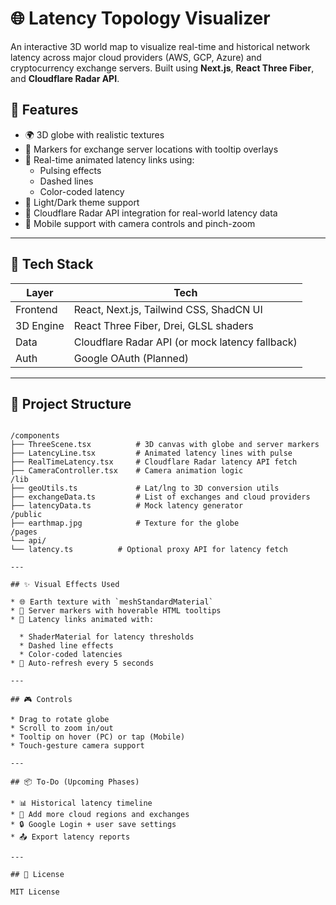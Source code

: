 # 🌐 Latency Topology Visualizer

An interactive 3D world map to visualize real-time and historical network latency across major cloud providers (AWS, GCP, Azure) and cryptocurrency exchange servers. Built using **Next.js**, **React Three Fiber**, and **Cloudflare Radar API**.

## 📸 Features

- 🌍 3D globe with realistic textures
- 📍 Markers for exchange server locations with tooltip overlays
- 🔄 Real-time animated latency links using:
  - Pulsing effects
  - Dashed lines
  - Color-coded latency
- 🎨 Light/Dark theme support
- 🔁 Cloudflare Radar API integration for real-world latency data
- 📱 Mobile support with camera controls and pinch-zoom

---

## 🚀 Tech Stack

| Layer     | Tech                                           |
|-----------|------------------------------------------------|
| Frontend  | React, Next.js, Tailwind CSS, ShadCN UI        |
| 3D Engine | React Three Fiber, Drei, GLSL shaders          |
| Data      | Cloudflare Radar API (or mock latency fallback)|
| Auth      | Google OAuth (Planned)                         |

---

## 🧱 Project Structure

```

/components
├── ThreeScene.tsx          # 3D canvas with globe and server markers
├── LatencyLine.tsx         # Animated latency lines with pulse
├── RealTimeLatency.tsx     # Cloudflare Radar latency API fetch
├── CameraController.tsx    # Camera animation logic
/lib
├── geoUtils.ts             # Lat/lng to 3D conversion utils
├── exchangeData.ts         # List of exchanges and cloud providers
├── latencyData.ts          # Mock latency generator
/public
├── earthmap.jpg            # Texture for the globe
/pages
└── api/
└── latency.ts          # Optional proxy API for latency fetch

---

## ✨ Visual Effects Used

* 🌐 Earth texture with `meshStandardMaterial`
* 📍 Server markers with hoverable HTML tooltips
* 🔁 Latency links animated with:

  * ShaderMaterial for latency thresholds
  * Dashed line effects
  * Color-coded latencies
* 🔄 Auto-refresh every 5 seconds

---

## 🎮 Controls

* Drag to rotate globe
* Scroll to zoom in/out
* Tooltip on hover (PC) or tap (Mobile)
* Touch-gesture camera support

---

## 📦 To-Do (Upcoming Phases)

* 📊 Historical latency timeline
* 📍 Add more cloud regions and exchanges
* 🔒 Google Login + user save settings
* 📤 Export latency reports

---

## 📄 License

MIT License
